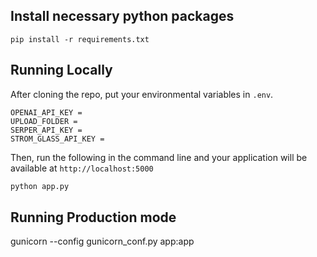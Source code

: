## Install necessary python packages
```
pip install -r requirements.txt
```

## Running Locally

After cloning the repo, put your environmental variables in `.env`.
```
OPENAI_API_KEY = 
UPLOAD_FOLDER =
SERPER_API_KEY =  
STROM_GLASS_API_KEY = 
```

Then, run the following in the command line and your application will be available at `http://localhost:5000`

```bash
python app.py
```
## Running Production mode
gunicorn --config gunicorn_conf.py app:app
